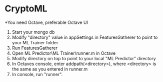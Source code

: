 # CryptoML

*You need Octave, preferable Octave UI

1. Start your mongo db
2. Modify "directory" value in appSettings in FeaturesGatherer to point to your ML Trainer folder
3. Run FeaturesGatherer
4. Open ML Predictor\ML Trainer\runner.m in Octave
5. Modify directory on top to point to your local "ML Predictor" directory 
6. In Octaves console, enter addpath(\<directory\>), where \<directory\> is the same as you entered in runner.m
7. In console, run "runner".
